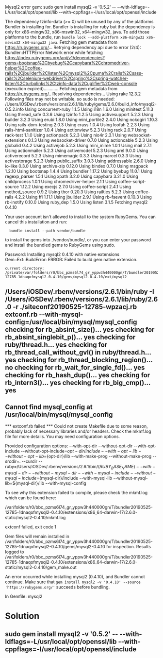 Mysql2 error gem: 
sudo gem install mysql2 -v '0.5.2' -- --with-ldflags=-L/usr/local/opt/openssl/lib --with-cppflags=-I/usr/local/opt/openssl/include

The dependency tzinfo-data (>= 0) will be unused by any of the platforms Bundler is installing for. Bundler is installing for ruby but the dependency is only for x86-mingw32, x86-mswin32, x64-mingw32, java. To add those platforms to the bundle, run `bundle lock --add-platform x86-mingw32 x86-mswin32 x64-mingw32 java`.
Fetching gem metadata from https://rubygems.org/...
Retrying dependency api due to error (2/4): Bundler::HTTPError Network error while fetching https://index.rubygems.org/api/v1/dependencies?gems=bootsnap%2Cbyebug%2Ccapybara%2Cchromedriver-helper%2Ccoffee-rails%2Cjbuilder%2Clisten%2Cmysql2%2Cpuma%2Crails%2Csass-rails%2Cselenium-webdriver%2Cspring%2Cspring-watcher-listen%2Cturbolinks%2Ctzinfo-data%2Cuglifier%2Cweb-console (execution expired)............
Fetching gem metadata from https://rubygems.org/..
Resolving dependencies...
Using rake 12.3.2
Following files may not be writable, so sudo is needed:
  /Users/iOSDev/.rbenv/versions/2.6.1/lib/ruby/gems/2.6.0/build_info/mysql2-0.5.2.info
Using concurrent-ruby 1.1.5
Using i18n 1.6.0
Using minitest 5.11.3
Using thread_safe 0.3.6
Using tzinfo 1.2.5
Using activesupport 5.2.3
Using builder 3.2.3
Using erubi 1.8.0
Using mini_portile2 2.4.0
Using nokogiri 1.10.3
Using rails-dom-testing 2.0.3
Using crass 1.0.4
Using loofah 2.2.3
Using rails-html-sanitizer 1.0.4
Using actionview 5.2.3
Using rack 2.0.7
Using rack-test 1.1.0
Using actionpack 5.2.3
Using nio4r 2.3.1
Using websocket-extensions 0.1.3
Using websocket-driver 0.7.0
Using actioncable 5.2.3
Using globalid 0.4.2
Using activejob 5.2.3
Using mini_mime 1.0.1
Using mail 2.7.1
Using actionmailer 5.2.3
Using activemodel 5.2.3
Using arel 9.0.0
Using activerecord 5.2.3
Using mimemagic 0.3.3
Using marcel 0.3.3
Using activestorage 5.2.3
Using public_suffix 3.0.3
Using addressable 2.6.0
Using io-like 0.3.0
Using archive-zip 0.12.0
Using bindex 0.7.0
Using msgpack 1.2.10
Using bootsnap 1.4.4
Using bundler 1.17.2
Using byebug 11.0.1
Using regexp_parser 1.5.1
Using xpath 3.2.0
Using capybara 3.21.0
Using childprocess 1.0.1
Using chromedriver-helper 2.1.1
Using coffee-script-source 1.12.2
Using execjs 2.7.0
Using coffee-script 2.4.1
Using method_source 0.9.2
Using thor 0.20.3
Using railties 5.2.3
Using coffee-rails 4.2.2
Using ffi 1.11.1
Using jbuilder 2.9.1
Using rb-fsevent 0.10.3
Using rb-inotify 0.10.0
Using ruby_dep 1.5.0
Using listen 3.1.5
Fetching mysql2 0.4.10


Your user account isn't allowed to install to the system RubyGems.
  You can cancel this installation and run:

      bundle install --path vendor/bundle

  to install the gems into ./vendor/bundle/, or you can enter your password
  and install the bundled gems to RubyGems using sudo.

  Password: 
Installing mysql2 0.4.10 with native extensions
Gem::Ext::BuildError: ERROR: Failed to build gem native extension.

    current directory: /private/var/folders/r0/bbc_pzms6l74_gr_yppw3h440000gn/T/bundler20190525-12785-1dnaqofmysql2-0.4.10/gems/mysql2-0.4.10/ext/mysql2
/Users/iOSDev/.rbenv/versions/2.6.1/bin/ruby -I /Users/iOSDev/.rbenv/versions/2.6.1/lib/ruby/2.6.0 -r ./siteconf20190525-12785-wpzacj.rb extconf.rb --with-mysql-config\=/usr/local/bin/mysql/mysql_config
checking for rb_absint_size()... yes
checking for rb_absint_singlebit_p()... yes
checking for ruby/thread.h... yes
checking for rb_thread_call_without_gvl() in ruby/thread.h... yes
checking for rb_thread_blocking_region()... no
checking for rb_wait_for_single_fd()... yes
checking for rb_hash_dup()... yes
checking for rb_intern3()... yes
checking for rb_big_cmp()... yes
-----
Cannot find mysql_config at /usr/local/bin/mysql/mysql_config
-----
*** extconf.rb failed ***
Could not create Makefile due to some reason, probably lack of necessary
libraries and/or headers.  Check the mkmf.log file for more details.  You may
need configuration options.

Provided configuration options:
	--with-opt-dir
	--without-opt-dir
	--with-opt-include
	--without-opt-include=${opt-dir}/include
	--with-opt-lib
	--without-opt-lib=${opt-dir}/lib
	--with-make-prog
	--without-make-prog
	--srcdir=.
	--curdir
	--ruby=/Users/iOSDev/.rbenv/versions/2.6.1/bin/$(RUBY_BASE_NAME)
	--with-mysql-dir
	--without-mysql-dir
	--with-mysql-include
	--without-mysql-include=${mysql-dir}/include
	--with-mysql-lib
	--without-mysql-lib=${mysql-dir}/lib
	--with-mysql-config

To see why this extension failed to compile, please check the mkmf.log which can be found here:

  /var/folders/r0/bbc_pzms6l74_gr_yppw3h440000gn/T/bundler20190525-12785-1dnaqofmysql2-0.4.10/extensions/x86_64-darwin-17/2.6.0-static/mysql2-0.4.10/mkmf.log

extconf failed, exit code 1

Gem files will remain installed in /var/folders/r0/bbc_pzms6l74_gr_yppw3h440000gn/T/bundler20190525-12785-1dnaqofmysql2-0.4.10/gems/mysql2-0.4.10 for inspection.
Results logged to /var/folders/r0/bbc_pzms6l74_gr_yppw3h440000gn/T/bundler20190525-12785-1dnaqofmysql2-0.4.10/extensions/x86_64-darwin-17/2.6.0-static/mysql2-0.4.10/gem_make.out

An error occurred while installing mysql2 (0.4.10), and Bundler cannot continue.
Make sure that `gem install mysql2 -v '0.4.10' --source 'https://rubygems.org/'` succeeds before bundling.

In Gemfile:
  mysql2
  
  
# Solution

## sudo gem install mysql2 -v '0.5.2' -- --with-ldflags=-L/usr/local/opt/openssl/lib --with-cppflags=-I/usr/local/opt/openssl/include
